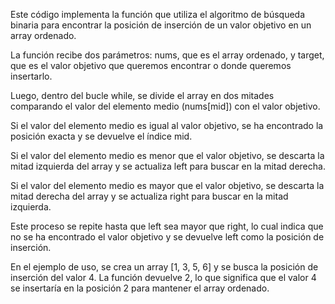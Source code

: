 Este código implementa la función que utiliza el algoritmo de búsqueda binaria para encontrar la posición de inserción de un valor objetivo en un array ordenado.

La función recibe dos parámetros: nums, que es el array ordenado, y target, que es el valor objetivo que queremos encontrar o donde queremos insertarlo.

Luego, dentro del bucle while, se divide el array en dos mitades comparando el valor del elemento medio (nums[mid]) con el valor objetivo.

Si el valor del elemento medio es igual al valor objetivo, se ha encontrado la posición exacta y se devuelve el índice mid.

Si el valor del elemento medio es menor que el valor objetivo, se descarta la mitad izquierda del array y se actualiza left para buscar en la mitad derecha.

Si el valor del elemento medio es mayor que el valor objetivo, se descarta la mitad derecha del array y se actualiza right para buscar en la mitad izquierda.

Este proceso se repite hasta que left sea mayor que right, lo cual indica que no se ha encontrado el valor objetivo y se devuelve left como la posición de inserción.

En el ejemplo de uso, se crea un array [1, 3, 5, 6] y se busca la posición de inserción del valor 4. La función devuelve 2, lo que significa que el valor 4 se insertaría en la posición 2 para mantener el array ordenado.
